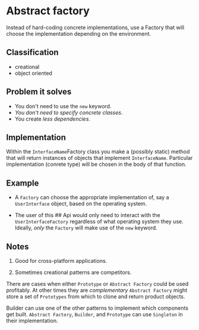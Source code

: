# Abstract factory

Instead of hard-coding concrete implementations, use a Factory that will
choose the implementation depending on the environment.

## Classification

*   creational
*   object oriented

## Problem it solves

*   You don't need to use the `new` keyword.
*   _You don't need to specify concrete classes_.
*   You create _less dependencies_.

## Implementation

Within the `InterfaceName`Factory class you make a (possibly static) method
that will return instances of objects that implement
`InterfaceName`. Particular implementation (conrete type) will be chosen
in the body of that function.

## Example

*   A `Factory` can choose the appropriate implementation of, say a `UserInterface`
    object, based on the operating system.

*   The user of this ## Api would only need to interact with the `UserInterfaceFactory`
    regardless of what operating system they use.
    Ideally, _only_ the `Factory` will make use of the `new` keyword.

## Notes

1.  Good for cross-platform applications.

2.  Sometimes creational patterns are competitors.

There are cases when either `Prototype` or `Abstract Factory` could be used profitably.
At other times they are _complementary_ `Abstract Factory` might store a set of `Prototypes`
from which to clone and return product objects.

Builder can use one of the other patterns to implement which components
get built. `Abstract Factory`, `Builder`, and `Prototype` can use `Singleton` in
their implementation.
